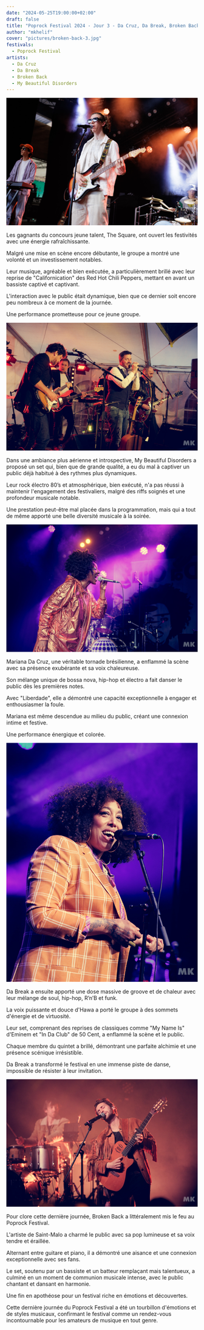 ```yaml
---
date: "2024-05-25T19:00:00+02:00"
draft: false
title: "Poprock Festival 2024 - Jour 3 - Da Cruz, Da Break, Broken Back, My Beautiful Disorders"
author: "mkhelif"
cover: "pictures/broken-back-3.jpg"
festivals:
  - Poprock Festival
artists:
  - Da Cruz
  - Da Break
  - Broken Back
  - My Beautiful Disorders
---
```


![The Square](pictures/the-square-1.jpg)

Les gagnants du concours jeune talent, The Square, ont ouvert les festivités avec une énergie rafraîchissante.

Malgré une mise en scène encore débutante, le groupe a montré une volonté et un investissement notables.

Leur musique, agréable et bien exécutée, a particulièrement brillé avec leur reprise de "Californication" des Red Hot
Chili Peppers, mettant en avant un bassiste captivé et captivant.

L'interaction avec le public était dynamique, bien que ce dernier soit encore peu nombreux à ce moment de la journée.

Une performance prometteuse pour ce jeune groupe.


![My Beautiful Disorders](pictures/my-beautiful-disorders.jpg)

Dans une ambiance plus aérienne et introspective, My Beautiful Disorders a proposé un set qui, bien que de grande
qualité, a eu du mal à captiver un public déjà habitué à des rythmes plus dynamiques.

Leur rock électro 80’s et atmosphérique, bien exécuté, n'a pas réussi à maintenir l'engagement des festivaliers, malgré
des riffs soignés et une profondeur musicale notable.

Une prestation peut-être mal placée dans la programmation, mais qui a tout de même apporté une belle diversité musicale
à la soirée.


![Da Cruz](pictures/da-cruz-1.jpg)

Mariana Da Cruz, une véritable tornade brésilienne, a enflammé la scène avec sa présence exubérante et sa voix
chaleureuse.

Son mélange unique de bossa nova, hip-hop et électro a fait danser le public dès les premières notes.

Avec "Liberdade", elle a démontré une capacité exceptionnelle à engager et enthousiasmer la foule.

Mariana est même descendue au milieu du public, créant une connexion intime et festive.

Une performance énergique et colorée.


![Da Break](pictures/da-break-1.jpg)

Da Break a ensuite apporté une dose massive de groove et de chaleur avec leur mélange de soul, hip-hop, R’n’B et funk.

La voix puissante et douce d'Hawa a porté le groupe à des sommets d'énergie et de virtuosité.

Leur set, comprenant des reprises de classiques comme "My Name Is" d'Eminem et "In Da Club" de 50 Cent, a enflammé la
scène et le public.

Chaque membre du quintet a brillé, démontrant une parfaite alchimie et une présence scénique irrésistible.

Da Break a transformé le festival en une immense piste de danse, impossible de résister à leur invitation.


![Broken Back](pictures/broken-back-3.jpg)

Pour clore cette dernière journée, Broken Back a littéralement mis le feu au Poprock Festival.

L'artiste de Saint-Malo a charmé le public avec sa pop lumineuse et sa voix tendre et éraillée.

Alternant entre guitare et piano, il a démontré une aisance et une connexion exceptionnelle avec ses fans.

Le set, soutenu par un bassiste et un batteur remplaçant mais talentueux, a culminé en un moment de communion musicale
intense, avec le public chantant et dansant en harmonie.

Une fin en apothéose pour un festival riche en émotions et découvertes.

Cette dernière journée du Poprock Festival a été un tourbillon d'émotions et de styles musicaux, confirmant le festival
comme un rendez-vous incontournable pour les amateurs de musique en tout genre.
